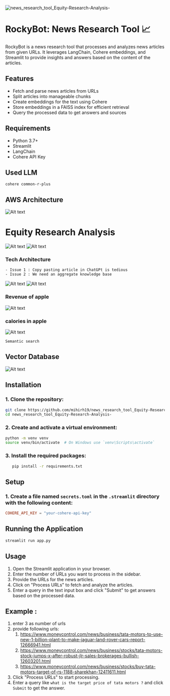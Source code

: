 ![news_research_tool_Equity-Research-Analysis-](https://socialify.git.ci/mihirh19/news_research_tool_Equity-Research-Analysis-/image?description=1&descriptionEditable=RockyBot%20is%20a%20news%20research%20tool%20that%20processes%20and%20analyzes%20news%20articles%20from%20given%20URLs.%20&font=Source%20Code%20Pro&logo=https%3A%2F%2Fgithub.com%2Fmihirh19%2Fnews_research_tool_Equity-Research-Analysis-%2Fassets%2F128199131%2F5146a94d-cadc-4f99-b9de-c8d400c3e938&name=1&pattern=Circuit%20Board&theme=Light)

# RockyBot: News Research Tool 📈

RockyBot is a news research tool that processes and analyzes news articles from given URLs. It leverages LangChain, Cohere embeddings, and Streamlit to provide insights and answers based on the content of the articles.

## Features

- Fetch and parse news articles from URLs
- Split articles into manageable chunks
- Create embeddings for the text using Cohere
- Store embeddings in a FAISS index for efficient retrieval
- Query the processed data to get answers and sources

## Requirements

- Python 3.7+
- Streamlit
- LangChain
- Cohere API Key
## Used LLM
`cohere common-r-plus`

## AWS Architecture

![Alt text](images/Frame.png)

# Equity Research Analysis

![Alt text](images/image.png)
![Alt text](images/image-1.png)

### Tech Architecture

    - Issue 1 : Copy pasting article in ChatGPt is tedious
    - Issue 2 : We need an aggregate knowledge base

![Alt text](images/image-2.png)
![Alt text](images/image-3.png)

### Revenue of apple

![Alt text](images/image-5.png)

### calories in apple

![Alt text](images/image-4.png)

`Semantic search`

## Vector Database

![Alt text](images/image-6.png)



## Installation

### 1. Clone the repository:

```bash
git clone https://github.com/mihirh19/news_research_tool_Equity-Research-Analysis-.git
cd news_research_tool_Equity-Research-Analysis-
```

### 2. Create and activate a virtual environment:

```bash
python -m venv venv
source venv/bin/activate  # On Windows use `venv\Scripts\activate`
```

### 3. Install the required packages:

```bash
   pip install -r requirements.txt
```

## Setup

### 1. Create a file named `secrets.toml` in the `.streamlit` directory with the following content:

```toml
COHERE_API_KEY = "your-cohere-api-key"
```

## Running the Application

```bash
streamlit run app.py
```

## Usage

1.  Open the Streamlit application in your browser.
2.  Enter the number of URLs you want to process in the sidebar.
3.  Provide the URLs for the news articles.
4.  Click on "Process URLs" to fetch and analyze the articles.
5.  Enter a query in the text input box and click "Submit" to get answers based on the processed data.

## Example :

1.  enter 3 as number of urls
2.  provide following urls:
    1. https://www.moneycontrol.com/news/business/tata-motors-to-use-new-1-billion-plant-to-make-jaguar-land-rover-cars-report-12666941.html
    2. https://www.moneycontrol.com/news/business/stocks/tata-motors-stock-jumps-x-after-robust-jlr-sales-brokerages-bullish-12603201.html
    3. https://www.moneycontrol.com/news/business/stocks/buy-tata-motors-target-of-rs-1188-sharekhan-12411611.html
3.  Click "Process URLs" to start processing.
4.  Enter a query like `what is the target price of tata motors ?` and click `Submit` to get the answer.

